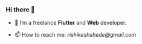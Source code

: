 ### Hi there 👋

- 🔭 I’m a freelance **Flutter** and **Web** developer.

- 📫 How to reach me: _rishikeshshede@gmail.com_


